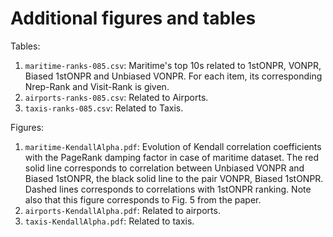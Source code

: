 # Additional figures and tables

Tables:

1. `maritime-ranks-085.csv`: Maritime's top 10s related to 1stONPR, VONPR, Biased 1stONPR and Unbiased VONPR. For each item, its corresponding Nrep-Rank and Visit-Rank is given.
2. `airports-ranks-085.csv`: Related to Airports.
3. `taxis-ranks-085.csv`: Related to Taxis.

Figures:

1. `maritime-KendallAlpha.pdf`: Evolution of Kendall correlation coefficients with the PageRank damping factor in case of maritime dataset. The red solid line corresponds to correlation between Unbiased VONPR and Biased 1stONPR, the black solid line to the pair VONPR, Biased 1stONPR. Dashed lines corresponds to correlations with 1stONPR ranking. Note also that this figure corresponds to Fig. 5 from the paper.
2. `airports-KendallAlpha.pdf`: Related to airports.
3. `taxis-KendallAlpha.pdf`: Related to taxis.
